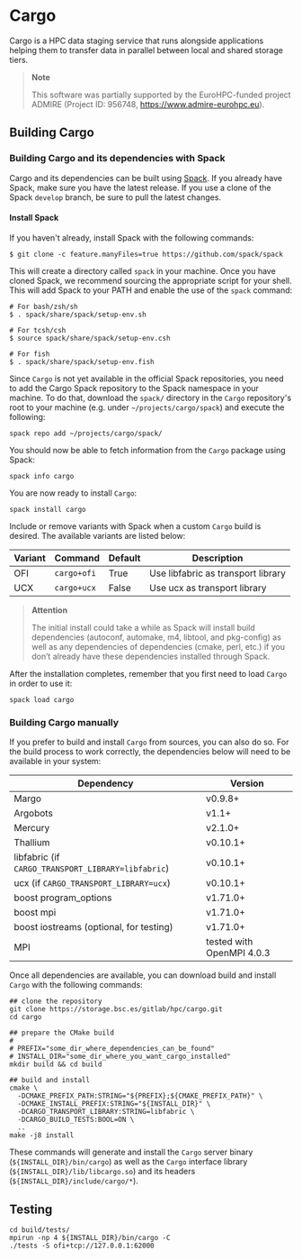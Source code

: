 # Cargo

Cargo is a HPC data staging service that runs alongside applications helping 
them to transfer data in parallel between local and shared storage tiers.

> **Note**
>
> This software was partially supported by the EuroHPC-funded project ADMIRE
>  (Project ID: 956748, https://www.admire-eurohpc.eu).


## Building Cargo

### Building Cargo and its dependencies with Spack

Cargo and its dependencies can be built using
[Spack](https://github.com/spack/spack). If you already have Spack, make sure
you have the latest release. If you use a clone of the Spack `develop`
branch, be sure to pull the latest changes.

#### Install Spack

If you haven't already, install Spack with the following commands:

```shell
$ git clone -c feature.manyFiles=true https://github.com/spack/spack
```

This will create a directory called `spack` in your machine. Once you have
cloned Spack, we recommend sourcing the appropriate script for your shell.
This will add Spack to your PATH and enable the use of the `spack` command:

```shell
# For bash/zsh/sh
$ . spack/share/spack/setup-env.sh

# For tcsh/csh
$ source spack/share/spack/setup-env.csh

# For fish
$ . spack/share/spack/setup-env.fish
```

Since `Cargo` is not yet available in the official Spack repositories, you need
to add the Cargo Spack repository to the Spack namespace in your machine. To do
that, download the `spack/` directory in the `Cargo` repository's root to your 
machine (e.g. under `~/projects/cargo/spack`) and execute the following:

```shell
spack repo add ~/projects/cargo/spack/
```

You should now be able to fetch information from the `Cargo` package using
Spack:

```shell
spack info cargo
```

You are now ready to install `Cargo`:

```shell
spack install cargo
```

Include or remove variants with Spack when a custom `Cargo` build is desired.
The available variants are listed below:


| Variant | Command     | Default | Description                        |
|---------|-------------|---------|------------------------------------|
| OFI     | `cargo+ofi` | True    | Use libfabric as transport library |
| UCX     | `cargo+ucx` | False   | Use ucx as transport library       |


> **Attention**
>
> The initial install could take a while as Spack will install build
> dependencies (autoconf, automake, m4, libtool, and pkg-config) as well as
> any dependencies of dependencies (cmake, perl, etc.) if you don’t already
> have these dependencies installed through Spack.

After the installation completes, remember that you first need to load
`Cargo` in order to use it:

```shell
spack load cargo
```

### Building Cargo manually

If you prefer to build and install `Cargo` from sources, you can also do so. 
For the build process to work correctly, the dependencies below will 
need to be available in your system:

| Dependency                                         | Version                   |
|----------------------------------------------------|---------------------------|
| Margo                                              | v0.9.8+                   |
| Argobots                                           | v1.1+                     |
| Mercury                                            | v2.1.0+                   |
| Thallium                                           | v0.10.1+                  |
| libfabric (if `CARGO_TRANSPORT_LIBRARY=libfabric`) | v0.10.1+                  |
| ucx (if `CARGO_TRANSPORT_LIBRARY=ucx`)             | v0.10.1+                  |
| boost program_options                              | v1.71.0+                  |
| boost mpi                                          | v1.71.0+                  |
| boost iostreams (optional, for testing)            | v1.71.0+                  |
| MPI                                                | tested with OpenMPI 4.0.3 |

Once all dependencies are available, you can download build and install
`Cargo` with the following commands:

```shell
## clone the repository
git clone https://storage.bsc.es/gitlab/hpc/cargo.git
cd cargo

## prepare the CMake build
#
# PREFIX="some_dir_where_dependencies_can_be_found"
# INSTALL_DIR="some_dir_where_you_want_cargo_installed"
mkdir build && cd build

## build and install
cmake \
  -DCMAKE_PREFIX_PATH:STRING="${PREFIX};${CMAKE_PREFIX_PATH}" \
  -DCMAKE_INSTALL_PREFIX:STRING="${INSTALL_DIR}" \
  -DCARGO_TRANSPORT_LIBRARY:STRING=libfabric \
  -DCARGO_BUILD_TESTS:BOOL=ON \
  ..
make -j8 install
```

These commands will generate and install the `Cargo` server binary
(`${INSTALL_DIR}/bin/cargo`) as well as the `Cargo` interface
library (`${INSTALL_DIR}/lib/libcargo.so`) and its headers
(`${INSTALL_DIR}/include/cargo/*`).

## Testing

```shell
cd build/tests/
mpirun -np 4 ${INSTALL_DIR}/bin/cargo -C
./tests -S ofi+tcp://127.0.0.1:62000
```
